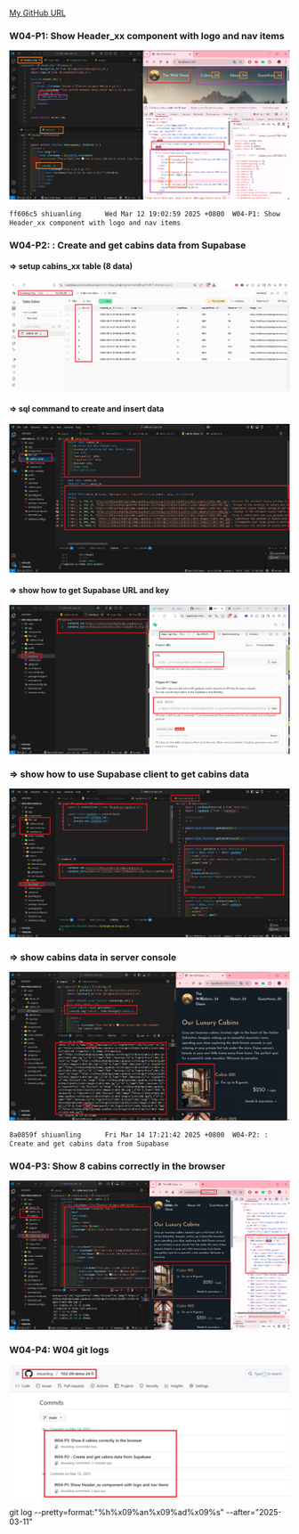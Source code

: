 [My GitHub URL](https://github.com/shiuanling/1132-2N-demo-24.git)

### W04-P1: Show Header_xx component with logo and nav items
![](w04-p1.png)
```
ff606c5 shiuanling      Wed Mar 12 19:02:59 2025 +0800  W04-P1: Show Header_xx component with logo and nav items
```

### W04-P2: : Create and get cabins data from Supabase
 
#### => setup cabins_xx table (8 data)
 
![](w04-p2-1.png)
 
#### => sql command to create and insert data
 
![](w04-p2-2.png)
 
#### => show how to get Supabase URL and key
 
![](w04-p2-3.png)
 
### => show how to use Supabase client to get cabins data
 
![](w04-p2-4.png)
 
### => show cabins data in server console
 
![](w04-p2-5.png)
```
8a0859f shiuanling      Fri Mar 14 17:21:42 2025 +0800  W04-P2: : Create and get cabins data from Supabase
```

### W04-P3: Show 8 cabins correctly in the browser
![](w04-p3.png)

### W04-P4: W04 git logs
![](w04-p4.png)

git log --pretty=format:"%h%x09%an%x09%ad%x09%s" --after="2025-03-11"